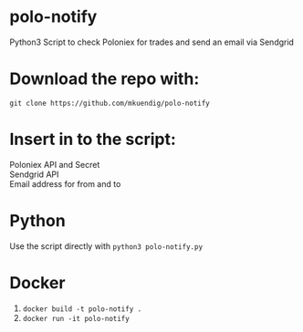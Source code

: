 # polo-notify
Python3 Script to check Poloniex for trades and send an email via Sendgrid

# Download the repo with:

`git clone https://github.com/mkuendig/polo-notify`

# Insert in to the script:

Poloniex API and Secret  
Sendgrid API  
Email address for from and to  

# Python

Use the script directly with `python3 polo-notify.py`

# Docker

1. `docker build -t polo-notify .`
2. `docker run -it polo-notify`
